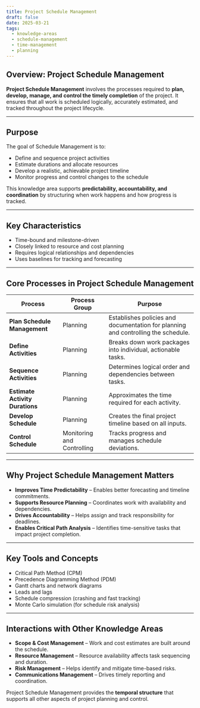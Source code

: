 ```yaml
---
title: Project Schedule Management  
draft: false
date: 2025-03-21  
tags:  
  - knowledge-areas  
  - schedule-management  
  - time-management  
  - planning  
---
```


## Overview: Project Schedule Management

**Project Schedule Management** involves the processes required to **plan, develop, manage, and control the timely completion** of the project. It ensures that all work is scheduled logically, accurately estimated, and tracked throughout the project lifecycle.

---

## Purpose

The goal of Schedule Management is to:

- Define and sequence project activities  
- Estimate durations and allocate resources  
- Develop a realistic, achievable project timeline  
- Monitor progress and control changes to the schedule  

This knowledge area supports **predictability, accountability, and coordination** by structuring when work happens and how progress is tracked.

---

## Key Characteristics

- Time-bound and milestone-driven  
- Closely linked to resource and cost planning  
- Requires logical relationships and dependencies  
- Uses baselines for tracking and forecasting

---

## Core Processes in Project Schedule Management

| Process | Process Group | Purpose |
|---------|----------------------------|---------|
| **Plan Schedule Management** | Planning | Establishes policies and documentation for planning and controlling the schedule. |
| **Define Activities** | Planning | Breaks down work packages into individual, actionable tasks. |
| **Sequence Activities** | Planning | Determines logical order and dependencies between tasks. |
| **Estimate Activity Durations** | Planning | Approximates the time required for each activity. |
| **Develop Schedule** | Planning | Creates the final project timeline based on all inputs. |
| **Control Schedule** | Monitoring and Controlling | Tracks progress and manages schedule deviations.

---

## Why Project Schedule Management Matters

- **Improves Time Predictability** – Enables better forecasting and timeline commitments.  
- **Supports Resource Planning** – Coordinates work with availability and dependencies.  
- **Drives Accountability** – Helps assign and track responsibility for deadlines.  
- **Enables Critical Path Analysis** – Identifies time-sensitive tasks that impact project completion.

---

## Key Tools and Concepts

- Critical Path Method (CPM)  
- Precedence Diagramming Method (PDM)  
- Gantt charts and network diagrams  
- Leads and lags  
- Schedule compression (crashing and fast tracking)  
- Monte Carlo simulation (for schedule risk analysis)

---

## Interactions with Other Knowledge Areas

- **Scope & Cost Management** – Work and cost estimates are built around the schedule.  
- **Resource Management** – Resource availability affects task sequencing and duration.  
- **Risk Management** – Helps identify and mitigate time-based risks.  
- **Communications Management** – Drives timely reporting and coordination.

Project Schedule Management provides the **temporal structure** that supports all other aspects of project planning and control.
